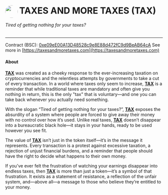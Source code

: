 <h1> 
<img src="./landing/public/taxator.svg"  style="width:40px;float:left;border-radius: 500px;margin-right: 1%"></img> 
TAXES AND MORE TAXES (TAX)
</h1>

###### Tired of getting nothing for your taxes?

---

Contract (BSC): [0xe09eE00A13D48528c9e8E88d472fC9d9BeAB64cA](https://bscscan.com/token/0xe09ee00a13d48528c9e8e88d472fc9d9beab64ca)
See more in [https://taxesandmoretaxes.com](https://taxesandmoretaxes.com)

#### About

**[TAX](https://taxesandmoretaxes.com)** was created as a cheeky response to the ever-increasing taxation on cryptocurrencies and  the relentless attempts by governments to take a cut of every transaction. In a world where taxes only seem to increase, **[TAX](https://taxesandmoretaxes.com)** is a reminder that while traditional taxes are mandatory and often give you nothing in return, this is the only "tax" that is voluntary—and one you can take back whenever you actually need something.

With the slogan “Tired of getting nothing for your taxes?”, **[TAX](https://taxesandmoretaxes.com)** exposes the absurdity of a system where people are forced to give away their money with no control over how it’s used. Unlike real taxes, **[TAX](https://taxesandmoretaxes.com)** doesn’t disappear into a bureaucratic black hole—it stays in your hands, ready to be used however you see fit.

The value of **[TAX](https://taxesandmoretaxes.com)** isn’t just in the token itself—it’s in the message it represents. Every transaction is a protest against excessive taxation, a rejection of unjust financial burdens, and a reminder that people should have the right to decide what happens to their own money.

If you’ve ever felt the frustration of watching your earnings disappear into endless taxes, then **[TAX](https://taxesandmoretaxes.com)** is more than just a token—it’s a symbol of that frustration. It exists as a statement of resistance, a reflection of the unfair system, and—above all—a message to those who believe they’re entitled to your money.